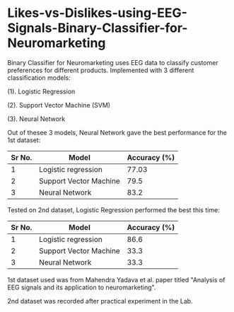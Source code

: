 # Likes-vs-Dislikes-using-EEG-Signals-Binary-Classifier-for-Neuromarketing
Binary Classifier for Neuromarketing uses EEG data to classify customer preferences for different products.
Implemented with 3 different classification models: 

(1). Logistic Regression

(2). Support Vector Machine (SVM)

(3). Neural Network

Out of thesee 3 models, Neural Network gave the best performance for the 1st dataset: 

|  Sr No.|          Model         | Accuracy (%) |
|--------|------------------------|--------------|
|    1   | Logistic regression    |    77.03     |
|    2   | Support Vector Machine |    79.5      |
|    3   | Neural Network         |    83.2      |


Tested on 2nd dataset, Logistic Regression performed the best this time:

|  Sr No.|          Model         | Accuracy (%) |
|--------|------------------------|--------------|
|    1   | Logistic regression    |    86.6      |
|    2   | Support Vector Machine |    33.3      |
|    3   | Neural Network         |    33.3      |




1st dataset used was from Mahendra Yadava et al. paper titled "Analysis of EEG signals and its application
to neuromarketing". 

2nd dataset was recorded after practical experiment in the Lab.


               



